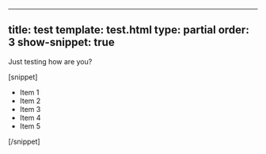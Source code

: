 ---
title: test
template: test.html
type: partial
order: 3
show-snippet: true 
------------------

Just testing how are you?

[snippet]
<ul>
	<li>Item 1</li>
	<li>Item 2</li>
	<li>Item 3</li>
	<li>Item 4</li>
	<li>Item 5</li>
</ul>
[/snippet]


